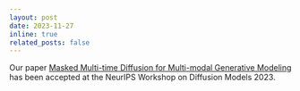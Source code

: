 ```yaml
---
layout: post
date: 2023-11-27 
inline: true
related_posts: false
---
```

Our paper <a href='https://nips.cc/virtual/2023/74911'>Masked Multi-time Diffusion for Multi-modal Generative Modeling</a> has been accepted at the NeurIPS Workshop on Diffusion Models 2023.